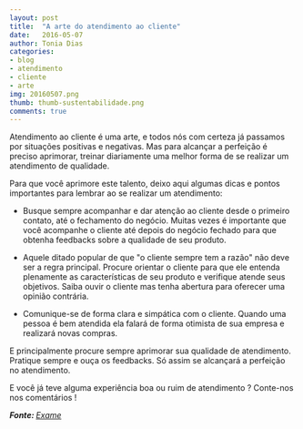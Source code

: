 ```yaml
---
layout: post
title:  "A arte do atendimento ao cliente"
date:   2016-05-07
author: Tonia Dias
categories: 
- blog
- atendimento
- cliente
- arte
img: 20160507.png
thumb: thumb-sustentabilidade.png
comments: true
---
```


Atendimento ao cliente é uma arte, e todos nós com certeza já passamos por situações positivas e negativas. Mas para alcançar a perfeição é preciso aprimorar, treinar diariamente uma melhor forma de se realizar um atendimento de qualidade.

Para que você aprimore este talento, deixo aqui algumas dicas e pontos importantes para lembrar ao se realizar um atendimento:

+ Busque sempre acompanhar e dar atenção ao cliente desde o primeiro contato, até o fechamento do negócio. Muitas vezes é importante que você acompanhe o cliente até depois do negócio fechado para que obtenha feedbacks sobre a qualidade de seu produto.

+ Aquele ditado popular de que "o cliente sempre tem a razão" não deve ser a regra principal. Procure orientar o cliente para que ele entenda plenamente as características de seu produto e verifique atende seus objetivos. Saiba ouvir o cliente mas tenha abertura para oferecer uma opinião contrária.

+ Comunique-se de forma clara e simpática com o cliente. Quando uma pessoa é bem atendida ela falará de forma otimista de sua empresa e realizará novas compras.

E principalmente procure sempre aprimorar sua qualidade de atendimento. Pratique sempre e ouça os feedbacks. Só assim se alcançará a perfeição no atendimento. 

E você já teve alguma experiência boa ou ruim de atendimento ? Conte-nos nos comentários !

<i><b>Fonte: </b><a href="http://exame.abril.com.br/carreira/noticias/uma-tecnica">Exame</a></i>